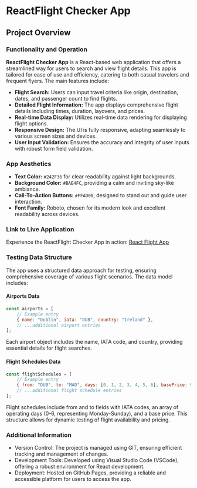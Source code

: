# ReactFlight Checker App

## Project Overview

### Functionality and Operation

**ReactFlight Checker App** is a React-based web application that offers a streamlined way for users to search and view flight details. This app is tailored for ease of use and efficiency, catering to both casual travelers and frequent flyers. The main features include:

- **Flight Search:** Users can input travel criteria like origin, destination, dates, and passenger count to find flights.
- **Detailed Flight Information:** The app displays comprehensive flight details including times, duration, layovers, and prices.
- **Real-time Data Display:** Utilizes real-time data rendering for displaying flight options.
- **Responsive Design:** The UI is fully responsive, adapting seamlessly to various screen sizes and devices.
- **User Input Validation:** Ensures the accuracy and integrity of user inputs with robust form field validation.

### App Aesthetics

- **Text Color:** `#242F36` for clear readability against light backgrounds.
- **Background Color:** `#BAE4FC`, providing a calm and inviting sky-like ambiance.
- **Call-To-Action Buttons:** `#FFAD00`, designed to stand out and guide user interaction.
- **Font Family:** Roboto, chosen for its modern look and excellent readability across devices.

### Link to Live Application

Experience the ReactFlight Checker App in action: [React Flight App](https://newviewnewbeginning.github.io/react-flight-app/)

### Testing Data Structure

The app uses a structured data approach for testing, ensuring comprehensive coverage of various flight scenarios. The data model includes:

#### Airports Data

```js
const airports = [
	// Example entry
	{ name: "Dublin", iata: "DUB", country: "Ireland" },
	// ...additional airport entries
];
```

Each airport object includes the name, IATA code, and country, providing essential details for flight searches.

#### Flight Schedules Data

```js
const flightSchedules = [
	// Example entry
	{ from: "DUB", to: "MAD", days: [0, 1, 2, 3, 4, 5, 6], basePrice: 90 },
	// ...additional flight schedule entries
];
```

Flight schedules include from and to fields with IATA codes, an array of operating days (0-6, representing Monday-Sunday), and a base price. This structure allows for dynamic testing of flight availability and pricing.

### Additional Information

- Version Control: The project is managed using GIT, ensuring efficient tracking and management of changes.
- Development Tools: Developed using Visual Studio Code (VSCode), offering a robust environment for React development.
- Deployment: Hosted on GitHub Pages, providing a reliable and accessible platform for users to access the app.
